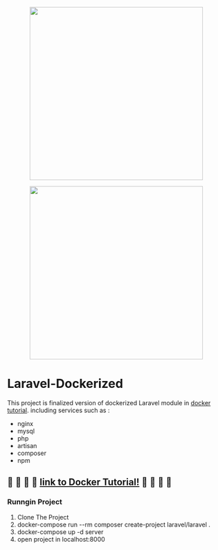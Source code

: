 <p align="center"><a href="https://www.docker.com/" target="_blank"><img src="https://www.pinclipart.com/picdir/big/331-3317152_from-docker-images-docker-container-docker-engine-logo.png" width="400"></a></p>
<p align="center"><a href="https://laravel.com" target="_blank"><img src="https://raw.githubusercontent.com/laravel/art/master/logo-lockup/5%20SVG/2%20CMYK/1%20Full%20Color/laravel-logolockup-cmyk-red.svg" width="400"></a></p>

# Laravel-Dockerized
This project is finalized version of dockerized Laravel module in [docker tutorial](https://itsalireza.com/product/%d8%af%d9%88%d8%b1%d9%87-%d8%a7%d9%85%d9%88%d8%b2%d8%b4%db%8c-%d9%81%d8%a7%d8%b1%d8%b3%db%8c-%d8%af%d8%a7%da%a9%d8%b1-%d9%be%d8%b1%d9%88%da%98%d9%87-%d9%85%d8%ad%d9%88%d8%b1/).
including services such as : 
* nginx
* mysql
* php
* artisan
* composer
* npm

## :whale: :whale: :whale: :whale: [link to Docker Tutorial!](https://itsalireza.com/product/%d8%af%d9%88%d8%b1%d9%87-%d8%a7%d9%85%d9%88%d8%b2%d8%b4%db%8c-%d9%81%d8%a7%d8%b1%d8%b3%db%8c-%d8%af%d8%a7%da%a9%d8%b1-%d9%be%d8%b1%d9%88%da%98%d9%87-%d9%85%d8%ad%d9%88%d8%b1/) :whale: :whale: :whale: :whale:

### Runngin Project
1. Clone The Project
2. docker-compose run --rm composer  create-project laravel/laravel .
3. docker-compose up -d server
4. open project in localhost:8000
